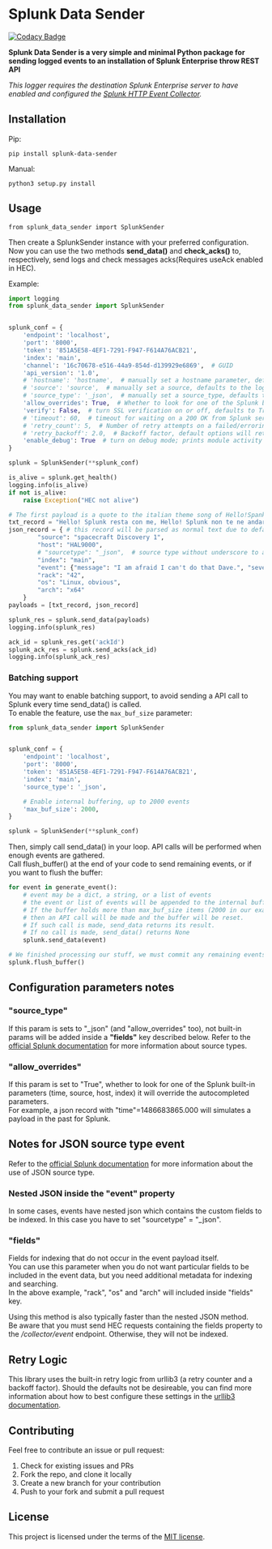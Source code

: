 # Splunk Data Sender

[![Codacy Badge](https://api.codacy.com/project/badge/Grade/878ba78c2afd4dd9a37877c0136e49f6)](https://app.codacy.com/manual/andrea.salvatori92/splunk-data-sender?utm_source=github.com&utm_medium=referral&utm_content=Sonic0/splunk-data-sender&utm_campaign=Badge_Grade_Dashboard)

**Splunk Data Sender is a very simple and minimal Python package for sending logged events to an installation of Splunk Enterprise throw REST API**

*This logger requires the destination Splunk Enterprise server to have enabled and configured the [Splunk HTTP Event Collector](http://dev.splunk.com/view/event-collector/SP-CAAAE6M).*

## Installation
Pip:

    pip install splunk-data-sender


Manual:

    python3 setup.py install

## Usage

    from splunk_data_sender import SplunkSender

Then create a SplunkSender instance with your preferred configuration. Now you can use the two methods **send_data()**
and **check_acks()** to, respectively, send logs and check messages acks(Requires useAck enabled in HEC).

Example:

```python
import logging
from splunk_data_sender import SplunkSender


splunk_conf = {
    'endpoint': 'localhost',
    'port': '8000',
    'token': '851A5E58-4EF1-7291-F947-F614A76ACB21',
    'index': 'main',
    'channel': '16c70678-e516-44a9-854d-d139929e6869',  # GUID
    'api_version': '1.0',
    # 'hostname': 'hostname',  # manually set a hostname parameter, defaults to socket.gethostname()
    # 'source': 'source',  # manually set a source, defaults to the log record.pathname
    # 'source_type': '_json',  # manually set a source_type, defaults to 'generic_single_line'
    'allow_overrides': True,  # Whether to look for one of the Splunk built-in parameters(index, host, ecc)
    'verify': False,  # turn SSL verification on or off, defaults to True
    # 'timeout': 60,  # timeout for waiting on a 200 OK from Splunk server, defaults to 60s
    # 'retry_count': 5,  # Number of retry attempts on a failed/erroring connection, defaults to 5
    # 'retry_backoff': 2.0,  # Backoff factor, default options will retry for 1 min, defaults to 2.0
    'enable_debug': True  # turn on debug mode; prints module activity to stdout, defaults to False
}

splunk = SplunkSender(**splunk_conf)

is_alive = splunk.get_health()
logging.info(is_alive)
if not is_alive:
    raise Exception("HEC not alive")

# The first payload is a quote to the italian theme song of Hello!Spank
txt_record = "Hello! Splunk resta con me, Hello! Splunk non te ne andare, Caro Splunk! gioca con me, siamo amici io e te."
json_record = { # this record will be parsed as normal text due to default "sourcetype" conf param
        "source": "spacecraft Discovery 1",
        "host": "HAL9000",
        # "sourcetype": "_json",  # source type without underscore to allow the override of this built-in parameter
        "index": "main",
        "event": {"message": "I am afraid I can't do that Dave.", "severity": "ERROR"},
        "rack": "42",
        "os": "Linux, obvious",
        "arch": "x64"
    }
payloads = [txt_record, json_record]

splunk_res = splunk.send_data(payloads)
logging.info(splunk_res)

ack_id = splunk_res.get('ackId')
splunk_ack_res = splunk.send_acks(ack_id)
logging.info(splunk_ack_res)
```

### Batching support

You may want to enable batching support, to avoid sending a API call to Splunk every time send\_data() is called. \
To enable the feature, use the `max_buf_size` parameter:
```python
from splunk_data_sender import SplunkSender


splunk_conf = {
    'endpoint': 'localhost',
    'port': '8000',
    'token': '851A5E58-4EF1-7291-F947-F614A76ACB21',
    'index': 'main',
    'source_type': '_json',

    # Enable internal buffering, up to 2000 events
    'max_buf_size': 2000,
}

splunk = SplunkSender(**splunk_conf)
```

Then, simply call send\_data() in your loop. API calls will be performed when enough events are gathered. \
Call flush\_buffer() at the end of your code to send remaining events, or if you want to flush the buffer:

```python
for event in generate_event():
	# event may be a dict, a string, or a list of events
	# the event or list of events will be appended to the internal buffer
	# If the buffer holds more than max_buf_size items (2000 in our example),
	# then an API call will be made and the buffer will be reset.
	# If such call is made, send_data returns its result.
	# If no call is made, send_data() returns None
	splunk.send_data(event)

# We finished processing our stuff, we must commit any remaining events to Splunk
splunk.flush_buffer()
```

## Configuration parameters notes
### "source_type"
If this param is sets to "_json" (and "allow_overrides" too), not built-in params will be added inside a **"fields"** key described below.
Refer to the [official Splunk documentation](https://docs.splunk.com/Documentation/Splunk/8.0.5/Data/Listofpretrainedsourcetypes) 
for more information about source types. 

### "allow_overrides"
If this param is set to "True", whether to look for one of the Splunk built-in parameters 
(time, source, host, index) it will override the autocompleted parameters.<br>
For example, a json record with "time"=1486683865.000 will simulates a payload in the past for Splunk.

## Notes for JSON source type event 
Refer to the [official Splunk documentation](https://docs.splunk.com/Documentation/Splunk/8.0.5/Data/IFXandHEC) 
for more information about the use of JSON source type.

### Nested JSON inside the "event" property
In some cases, events have nested json which contains the custom fields to be indexed. In this case you have to set "sourcetype" = "_json".

### "fields"
Fields for indexing that do not occur in the event payload itself.<br>
You can use this parameter when you do not want particular fields to be included in the event data, 
but you need additional metadata for indexing and searching.<br>
In the above example, "rack", "os" and "arch" will included inside "fields" key.<br>

Using this method is also typically faster than the nested JSON method.<br>
Be aware that you must send HEC requests containing the fields property to the _/collector/event_ endpoint. Otherwise, they will not be indexed.

## Retry Logic

This library uses the built-in retry logic from urllib3 (a retry counter and a backoff factor). 
Should the defaults not be desireable, you can find more information about how to best configure these
settings in the [urllib3 documentation](https://github.com/kennethreitz/requests/blob/b2289cd2d5d21bd31cf4a818a4e0ff6951b2317a/requests/packages/urllib3/util/retry.py#L104).

## Contributing

Feel free to contribute an issue or pull request:
    
1.  Check for existing issues and PRs
2.  Fork the repo, and clone it locally
3.  Create a new branch for your contribution
4.  Push to your fork and submit a pull request

## License

This project is licensed under the terms of the [MIT license](http://opensource.org/licenses/MIT).
